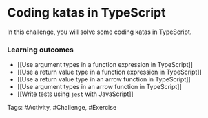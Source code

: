 # Coding katas in TypeScript

In this challenge, you will solve some coding katas in TypeScript.

### Learning outcomes
- [[Use argument types in a function expression in TypeScript]]
- [[Use a return value type in a function expression in TypeScript]]
- [[Use a return value type in an arrow function in TypeScript]]
- [[Use argument types in an arrow function in TypeScript]]
- [[Write tests using `jest` with JavaScript]]

Tags: #Activity, #Challenge, #Exercise